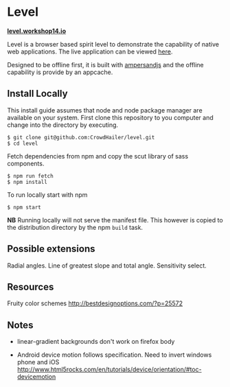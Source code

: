 Level
=====
**[level.workshop14.io](http://level.workshop14.io)**

Level is a browser based spirit level to demonstrate the capability of native web applications. The live application can be viewed [here](http://level.workshop14.io).

Designed to be offline first, it is built with [ampersandjs](http://ampersandjs.com/) and the offline capability is provide by an appcache.

## Install Locally
This install guide assumes that node and node package manager are available on your system.
First clone this repository to you computer and change into the directory by executing.

```
$ git clone git@github.com:CrowdHailer/level.git
$ cd level
```

Fetch dependencies from npm and copy the scut library of sass components.

```
$ npm run fetch
$ npm install
```

To run locally start with npm

```
$ npm start
```

**NB**
Running locally will not serve the manifest file. This however is copied to the distribution directory by the npm `build` task.

## Possible extensions

Radial angles. Line of greatest slope and total angle.
Sensitivity select.

## Resources

Fruity color schemes
http://bestdesignoptions.com/?p=25572

## Notes
- linear-gradient backgrounds don't work on firefox body

- Android device motion follows specification. Need to invert windows phone and iOS
  http://www.html5rocks.com/en/tutorials/device/orientation/#toc-devicemotion
